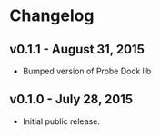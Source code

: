 # Changelog

## v0.1.1 - August 31, 2015

* Bumped version of Probe Dock lib

## v0.1.0 - July 28, 2015

* Initial public release.
